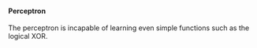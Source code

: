 #### Perceptron
The perceptron is incapable of learning even simple functions such as the logical XOR.